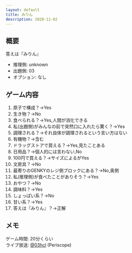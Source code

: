 ```yaml
---
layout: default
title: みりん
description: 2020-11-02
---
```


## 概要

答えは『みりん』

- 推理側: unknown
- 出題側: 03
- オプション: なし

## ゲーム内容

1. 原子で構成？→Yes
2. 生き物？→No
3. 食べられる？→Yes,人間が消化できる
4. 私(出題側)がみんなの前で突然口に入れたら驚く？→Yes
5. 調理される？→それ自体が調理されるという言い方はない
6. 有機物？→含む
7. ドラッグストアで買える？→Yes,見たことある
8. 日用品？→個人的には言わない,No
9. 100円で買える？→サイズによるがYes
10. 文房具？→No
11. 最寄りのGENKYのレジ側ブロックにある？→No,奥側
12. 私(推理側)が食べたことがありそう？→Yes
13. おやつ？→No
14. 調味料？→Yes
15. しょっぱい系？→No
16. 甘い系？→Yes
17. 答えは『みりん』？→正解

## メモ

ゲーム時間: 20分くらい  
ライブ放送: [@03hcl](https://www.periscope.tv/03hcl/1ypKdwZvmWLxW) (Periscope)
